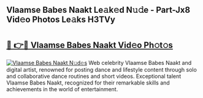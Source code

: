 ## Vlaamse Babes Naakt Le𝚊k𝚎d N𝚞𝚍e - Part-Jx8 Vid𝚎o Photos Le𝚊ks H3TVy

# <h2><a href="http://fb6y9o.evod.top/?m=Vlaamse+Babes+Naakt">🔗 👉🔴 Vlaamse Babes Naakt Vid𝚎o Ph𝚘t𝚘s</a></h2>

[![Vlaamse Babes Naakt N𝚞d𝚎s](https://i.imgur.com/8V9OHl7.gif)](http://fb6y9o.evod.top/?m=Vlaamse+Babes+Naakt)
Web celebrity Vlaamse Babes Naakt and digital artist, renowned for posting dance and lifestyle content through solo and collaborative dance routines and short videos. Exceptional talent Vlaamse Babes Naakt, recognized for their remarkable skills and achievements in the world of entertainment. 
